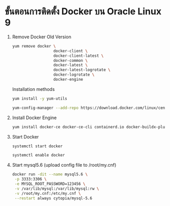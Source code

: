 # ขั้นตอนการติดตั้ง Docker บน Oracle Linux 9

1. Remove Docker Old Version

   ```bash
   yum remove docker \
                     docker-client \
                     docker-client-latest \
                     docker-common \
                     docker-latest \
                     docker-latest-logrotate \
                     docker-logrotate \
                     docker-engine
   ```

   Installation methods

   ```bash
   yum install -y yum-utils
   ```

   ```bash
   yum-config-manager --add-repo https://download.docker.com/linux/centos/docker-ce.repo
   ```
2. Install Docker Engine

   ```bash
   yum install docker-ce docker-ce-cli containerd.io docker-buildx-plugin docker-compose-plugin
   ```
3. Start Docker

   ```bash
   systemctl start docker
   ```

   ```bash
   systemctl enable docker
   ```
4. Start mysql5.6 (upload config file to /root/my.cnf)

   ```bash
   docker run -dit --name mysql5.6 \
   	-p 3333:3306 \
   	-e MYSQL_ROOT_PASSWORD=123456 \
   	-v /var/lib/mysql:/var/lib/mysql:rw \
   	-v /root/my.cnf:/etc/my.cnf \
   	--restart always cytopia/mysql-5.6
   ```
